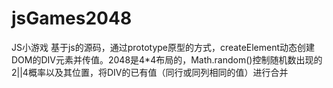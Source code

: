 ﻿# jsGames2048
JS小游戏
基于js的源码，通过prototype原型的方式，createElement动态创建DOM的DIV元素并传值。2048是4*4布局的，Math.random()控制随机数出现的2||4概率以及其位置，将DIV的已有值（同行或同列相同的值）进行合并